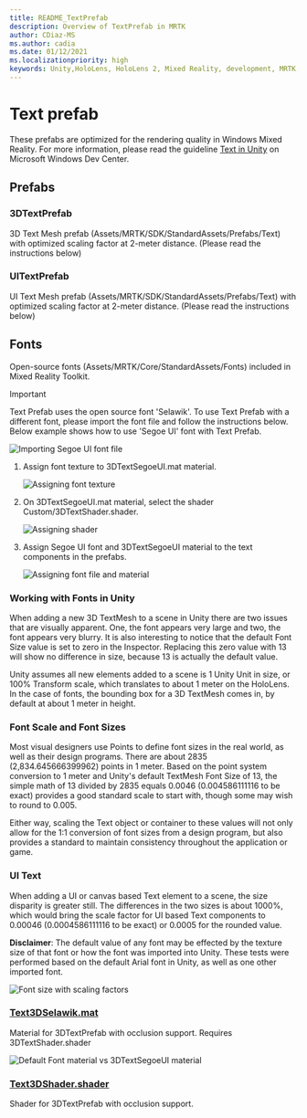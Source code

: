 ```yaml
---
title: README_TextPrefab
description: Overview of TextPrefab in MRTK
author: CDiaz-MS
ms.author: cadia
ms.date: 01/12/2021
ms.localizationpriority: high
keywords: Unity,HoloLens, HoloLens 2, Mixed Reality, development, MRTK,
---
```


# Text prefab

These prefabs are optimized for the rendering quality in Windows Mixed Reality. For more information, please read the guideline [Text in Unity](https://docs.microsoft.com/windows/mixed-reality/text-in-unity) on Microsoft Windows Dev Center.

## Prefabs

### 3DTextPrefab

3D Text Mesh prefab (Assets/MRTK/SDK/StandardAssets/Prefabs/Text) with optimized scaling factor at 2-meter distance. (Please read the instructions below)

### UITextPrefab

UI Text Mesh prefab (Assets/MRTK/SDK/StandardAssets/Prefabs/Text) with optimized scaling factor at 2-meter distance. (Please read the instructions below)

## Fonts

Open-source fonts (Assets/MRTK/Core/StandardAssets/Fonts) included in Mixed Reality Toolkit.

> [!IMPORTANT]
> Text Prefab uses the open source font 'Selawik'. To use Text Prefab with a different font, please import the font file and follow the instructions below. Below example shows how to use 'Segoe UI' font with Text Prefab.

![Importing Segoe UI font file](Images/TextPrefab/TextPrefabInstructions01.png)

1. Assign font texture to 3DTextSegoeUI.mat material.

    ![Assigning font texture](Images/TextPrefab/TextPrefabInstructions02.png)

1. On 3DTextSegoeUI.mat material, select the shader Custom/3DTextShader.shader.

    ![Assigning shader](Images/TextPrefab/TextPrefabInstructions03.png)

1. Assign Segoe UI font and 3DTextSegoeUI material to the text components in the prefabs.

    ![Assigning font file and material](Images/TextPrefab/TextPrefabInstructions04.png)

### Working with Fonts in Unity

When adding a new 3D TextMesh to a scene in Unity there are two issues that are visually apparent. One, the font appears very large and two, the font appears very blurry. It is also interesting to notice that the default Font Size value is set to zero in the Inspector. Replacing this zero value with 13 will show no difference in size, because 13 is actually the default value.

Unity assumes all new elements added to a scene is 1 Unity Unit in size, or 100%  Transform scale, which translates to about 1 meter on the HoloLens. In the case of fonts, the bounding box for a 3D TextMesh comes in, by default at about 1 meter in height.

### Font Scale and Font Sizes

Most visual designers use Points to define font sizes in the real world, as well as their design programs. There are about 2835 (2,834.645666399962) points in 1 meter. Based on the point system conversion to 1 meter and Unity's default TextMesh Font Size of 13, the simple math of 13 divided by 2835 equals 0.0046 (0.004586111116 to be exact) provides a good standard scale to start with, though some may wish to round to 0.005.

Either way, scaling the Text object or container to these values will not only allow for the 1:1 conversion of font sizes from a design program, but also provides a standard to maintain consistency throughout the application or game.

### UI Text

When adding a UI or canvas based Text element to a scene, the size disparity is greater still. The differences in the two sizes is about 1000%, which would bring the scale factor for UI based Text components to 0.00046 (0.0004586111116 to be exact) or 0.0005 for the rounded value.

**Disclaimer**: The default value of any font may be effected by the texture size of that font or how the font was imported into Unity. These tests were performed based on the default Arial font in Unity, as well as one other imported font.

![Font size with scaling factors](Images/TextPrefab/TextPrefabInstructions07.png)

### [Text3DSelawik.mat](https://github.com/microsoft/MixedRealityToolkit-Unity/tree/mrtk_development/Assets/MRTK/Core/StandardAssets/Materials)

Material for 3DTextPrefab with occlusion support. Requires 3DTextShader.shader

![Default Font material vs 3DTextSegoeUI material](Images/TextPrefab/TextPrefabInstructions06.png)

### [Text3DShader.shader](https://github.com/microsoft/MixedRealityToolkit-Unity/tree/mrtk_development/Assets/MRTK/Core/StandardAssets/Shaders)

Shader for 3DTextPrefab with occlusion support.
